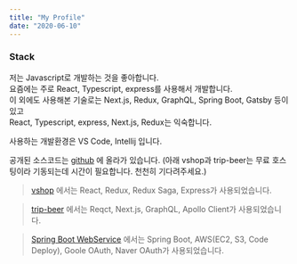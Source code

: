 ```yaml
---
title: "My Profile"
date: "2020-06-10"
---
```


### Stack
저는 Javascript로 개발하는 것을 좋아합니다.  
요즘에는 주로 React, Typescript, express를 사용해서 개발합니다.  
이 외에도 사용해본 기술로는 Next.js, Redux, GraphQL, Spring Boot, Gatsby 등이 있고  
React, Typescript, express, Next.js, Redux는 익숙합니다.  

사용하는 개발환경은 VS Code, Intellij 입니다.
   


공개된 소스코드는 [github](https://github.com/youngvform/) 에 올라가 있습니다.
(아래 vshop과 trip-beer는 무료 호스팅이라 기동되는데 시간이 필요합니다. 천천히 기다려주세요.)

> [vshop](https://vshop-frontend.herokuapp.com/) 에서는 React, Redux, Redux Saga, Express가 사용되었습니다.     

> [trip-beer](https://frontend.vformu.now.sh) 에서는 Reqct, Next.js, GraphQL, Apollo Client가 사용되었습니다. 

> [Spring Boot WebService](http://ec2-54-180-117-114.ap-northeast-2.compute.amazonaws.com) 에서는 Spring Boot, AWS(EC2, S3, Code Deploy), Goole OAuth, Naver OAuth가 사용되었습니다.

